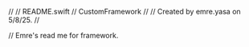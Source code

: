 //
//  README.swift
//  CustomFramework
//
//  Created by emre.yasa on 5/8/25.
//

// Emre's read me for framework.
